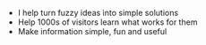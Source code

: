 - I help turn fuzzy ideas into simple solutions
- Help 1000s of visitors learn what works for them
- Make information simple, fun and useful